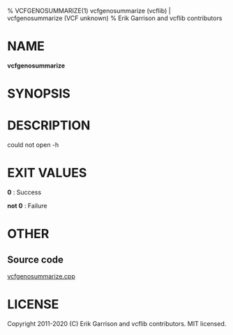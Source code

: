 % VCFGENOSUMMARIZE(1) vcfgenosummarize (vcflib) | vcfgenosummarize (VCF unknown)
% Erik Garrison and vcflib contributors

# NAME

**vcfgenosummarize**

# SYNOPSIS



# DESCRIPTION

could not open -h





# EXIT VALUES

**0**
: Success

**not 0**
: Failure

# OTHER

## Source code

[vcfgenosummarize.cpp](https://github.com/vcflib/vcflib/blob/master/src/vcfgenosummarize.cpp)

# LICENSE

Copyright 2011-2020 (C) Erik Garrison and vcflib contributors. MIT licensed.

<!--
  Created with ./scripts/bin2md.rb scripts/bin2md-template.erb
-->
